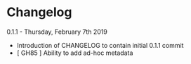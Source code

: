 # Changelog

0.1.1 - Thursday, February 7th 2019

* Introduction of CHANGELOG to contain initial 0.1.1 commit
* [ GH85 ] Ability to add ad-hoc metadata
